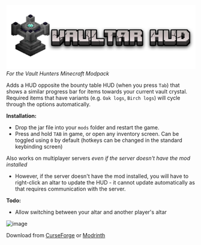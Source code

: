 ![](https://github.com/IridiumIO/VaultarHUD/blob/master/src/main/resources/mbci.png)
*For the Vault Hunters Minecraft Modpack*


Adds a HUD opposite the bounty table HUD (when you press `Tab`) that shows a similar progress bar for items towards your current vault crystal. Required items that have variants (e.g. `Oak logs`, `Birch logs`) will cycle through the options automatically. 

**Installation:**
 - Drop the jar file into your `mods` folder and restart the game. 
 - Press and hold `TAB` in game, or open any inventory screen. Can be toggled using `0` by default (hotkeys can be changed in the standard keybinding screen)


Also works on multiplayer servers _even if the server doesn't have the mod installed_
 - However, if the server doesn't have the mod installed, you will have to right-click an altar to update the HUD - it cannot update automatically as that requires communication with the server. 



**Todo:**
- Allow switching between your altar and another player's altar

![image](https://github.com/IridiumIO/VaultarHUD/assets/1491536/d50a6c43-7806-416f-9ae1-a6206f5220d8)


Download from [CurseForge](https://www.curseforge.com/minecraft/mc-mods/vaultarhud) or [Modrinth](https://modrinth.com/mod/vaultarhud)
